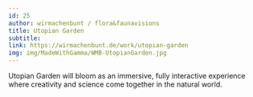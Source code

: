 ```yaml
---
id: 25
author: wirmachenbunt / flora&faunavisions
title: Utopian Garden
subtitle:
link: https://wirmachenbunt.de/work/utopian-garden
img: img/MadeWithGamma/WMB-UtopianGarden.jpg
---
```

Utopian Garden will bloom as an immersive, fully interactive experience where creativity and science come together in the natural world.